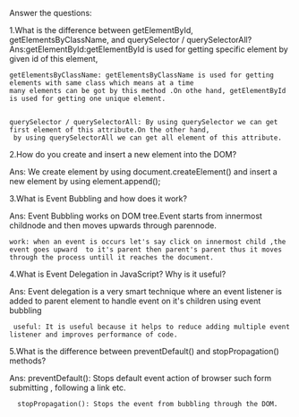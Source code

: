 Answer the questions:

1.What is the difference between getElementById, getElementsByClassName, and querySelector / querySelectorAll?
Ans:getElementById:getElementById is used for getting specific element by given id of this element,

    getElementsByClassName: getElementsByClassName is used for getting elements with same class which means at a time 
    many elements can be got by this method .On othe hand, getElementById is used for getting one unique element.

    
    querySelector / querySelectorAll: By using querySelector we can get first element of this attribute.On the other hand,
     by using querySelectorAll we can get all element of this attribute.

     
2.How do you create and insert a new element into the DOM?
 
 Ans:  We create element by using document.createElement() and insert a new element by
    using element.append();

    
3.What is Event Bubbling and how does it work?


Ans: Event Bubbling works on DOM tree.Event starts from innermost childnode and then moves upwards through
    parennode.

    work: when an event is occurs let's say click on innermost child ,the event goes upward  to it's parent then parent's parent thus it moves through the process untill it reaches the document.

4.What is Event Delegation in JavaScript? Why is it useful?

Ans: Event delegation is a very smart technique where an event listener is added to parent element to handle event on it's children
     using event bubbling

     useful: It is useful because it helps to reduce adding multiple event listener and improves performance of code.


5.What is the difference between preventDefault() and stopPropagation() methods?

 Ans: preventDefault(): Stops default event action of browser such form submitting , following a link etc.

      stopPropagation(): Stops the event from bubbling through the DOM.

